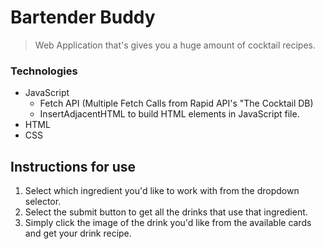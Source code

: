 # Bartender Buddy

> Web Application that's gives you a huge amount of cocktail recipes.

### Technologies

- JavaScript
  - Fetch API (Multiple Fetch Calls from Rapid API's "The Cocktail DB)
  - InsertAdjacentHTML to build HTML elements in JavaScript file.
- HTML
- CSS

## Instructions for use

1. Select which ingredient you'd like to work with from the dropdown selector.
2. Select the submit button to get all the drinks that use that ingredient.
3. Simply click the image of the drink you'd like from the available cards and get your drink recipe.

